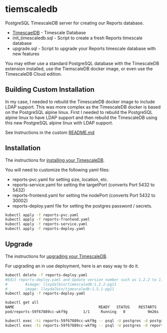 # tiemscaledb
PostgreSQL TimescaleDB server for creating our Reports database.

* [TimescaelDB](https://www.timescale.com/products) - Timescale Database
* init_timescaledb.sql - Script to create a fresh Reports timescale database
* upgrade.sql - Script to upgrade your Reports timescale database with new features

You may either use a standard PostgreSQL database with the TimescaleDB extension installed, use the TiemscaleDB docker image, or even use the TimescaleDB Cloud edition. 

## Building Custom Installation

In my case, I needed to rebuild the TimescaleDB docker image to include LDAP support. This was more complex as the TimescaleDB docker is based on the PostgreSQL alpine linux. First I needed to rebuild the PostgreSQL alpine linux to have LDAP support and then rebuild the TimescaleDB using this new PostgreSQL alpine linux with LDAP support.

See Instructions in the custom [README.md](custom/README.md)

## Installation

The instructions for [installing your TimescaleDB](https://docs.timescale.com/latest/getting-started/installation/docker/installation-docker).

You will need to customize the following yaml files:

* reports-pvc.yaml for setting size, location, etc.
* reports-service.yaml for setting the targetPort (converts Port 5432 to 5432)
* reports-frontend.yaml for setting the nodePort (converts Port 5432 to 30002)
* reports-deploy.yaml file for setting the postgres password / secrets.

```bash
kubectl apply -f reports-pvc.yaml
kubectl apply -f reports-frontend.yaml
kubectl apply -f reports-service.yaml
kubectl apply -f reports-deploy.yaml
```
## Upgrade

The instructions for [upgrading your TimescaleDB](https://docs.timescale.com/latest/using-timescaledb/update-db).

For upgrading an in use deployment, here is an easy way to do it.

```bash
kubectl delete -f reports-deploy.yaml
#Edit reports-deploy.yaml and Update version number such as 1.2.2 to 1.5.1
#        #image: lloydalbin/timescaledb:1.2.2-pg11
#        image: lloydalbin/timescaledb:1.5.1-pg11
kubectl apply -f reports-deploy.yaml

kubectl get all
NAME                                      READY   STATUS    RESTARTS   AGE
pod/reports-59f67889cc-wkf9g       1/1     Running   0          9m26s

kubectl exec -ti reports-59f67889cc-wkf9g -- psql -U postgres -d postgres -c 'ALTER EXTENSION timescaledb UPDATE;'
kubectl exec -ti reports-59f67889cc-wkf9g -- psql -U postgres -d reports -c 'ALTER EXTENSION timescaledb UPDATE;'
```